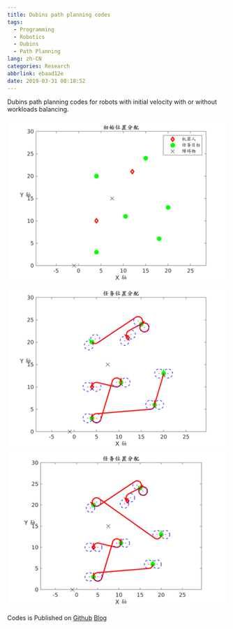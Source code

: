 ```yaml
---
title: Dubins path planning codes
tags:
  - Programming
  - Robotics
  - Dubins
  - Path Planning
lang: zh-CN
categories: Research
abbrlink: ebaad12e
date: 2019-03-31 08:18:52
---
```


Dubins path planning codes for robots with initial velocity with or without workloads balancing.

<!-- more -->

![Dubins-1](/images/dubins1.png)
![Dubins-2](/images/dubins2.png)
![Dubins-3](/images/dubins3.png)

Codes is Published on [Github](https://github.com/ayawaya2014/dubins)
[Blog](https://blog.csdn.net/ayawaya/article/details/88923944)
